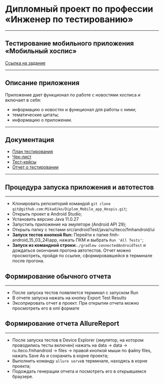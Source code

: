 # Дипломный проект по профессии «Инженер по тестированию»


---

## Тестирование мобильного приложения «Мобильный хоспис»

[Ссылка на задание](https://github.com/netology-code/qamid-diplom)

---

## Описание приложения

Приложение дает функционал по работе с новостями хосписа и включает в себя:
- информацию о новостях и функционал для работы с ними;
- тематические цитаты;
- информацию о приложении.

---

## Документация

- [План тестирования](Plan.md)
- [Чек-лист](Check.xlsx)
- [Тест-кейсы](Cases.xlsx)
- [Отчет о тестировании](Result.md)

---

## Процедура запуска приложения и автотестов

---

- Клонировать репозиторий командой `git clone git@github.com:Mikadiko/Diplom_Mobile_app_Hospis.git`;
- Открыть проект в Android Studio;
- Установить версию Java 11.0.27
- Запустить приложение на эмуляторе (Android API 29);
- Открыть папку с тестами src/androidTest/java/ru/iteco/fmhandroid/ui
- **Запуск тестов кнопкой Run:** Перейти к папке fmh-android_15_03_24\app, нажать ПКМ и выбрать `Run 'All Tests'`;
- **Запуск из командной строки:**`./gradlew connectedAndroidTest` и дождаться окончания прогона автотестов. Отчет можно просмотреть, пройдя по ссылке, сформировавшейся в терминале после прогона.

## Формирование обычного отчета

---
- После запуска тестов появляется терминал с запуском Run
- В отчете запуска нажать на кнопку Export Test Results 
- Эксоприровать отчет в проект. При открытии отчета можно просмотреть его в xml формате


## Формирование отчета AllureReport

---
- После запуска тестов в Device Explorer (эмулятор, на котором проводились тесты включен) нажать на data -> data -> ru.iteco.fmhandroid -> files -> правой кнопкой мыши по файлу files, нажать Save As и сохранить в корне проекта;
- Выполнить команду `allure serve`в терминале, находясь в корне проекта;
- Подождать генерации отчета и посмотреть его в открывшемся браузере.

